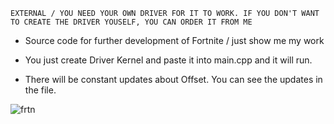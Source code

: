 ```sh-session
EXTERNAL / YOU NEED YOUR OWN DRIVER FOR IT TO WORK. IF YOU DON'T WANT TO CREATE THE DRIVER YOUSELF, YOU CAN ORDER IT FROM ME
```

- Source code for further development of Fortnite / just show me my work

- You just create Driver Kernel and paste it into main.cpp and it will run.

- There will be constant updates about Offset. You can see the updates in the file. 

![frtn](https://user-images.githubusercontent.com/86538817/191363676-32b75f56-a93a-4471-b1df-11539348b443.png)


